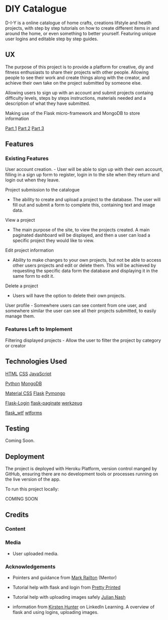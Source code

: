 # DIY Catalogue

D-I-Y is a online catalogue of home crafts, creations lifstyle and heatlh projects, with step by step tutorials on how to create different items in and around the home, or even something to better yourself.
Featuring unique user logins and editable step by step guides.

## UX

The purpose of this project is to provide a platform for creative, diy and fitness enthusiasts to share their projects with other people. Allowing people to see their work and create things along with the creator, and achieve their own take on the project submitted by someone else.

Allowing users to sign up with an account and submit projects containg difficulty levels, steps by steps instructions, materials needed and a description of what they  have submitted.

Making use of the Flask micro-framework and MongoDB to store information

[Part 1](doc/part1.jpg)
[Part 2](doc/part2.jpg)
[Part 3](doc/part3.jpg)

## Features

### Existing Features

User account creation.
    - User will be able to sign up with their own account, filling in a sign up form to register, login in to the site when they return and login out when they leave.

Project submission to the catalogue

- The ability to create and upload a project to the database. The user will fill out and submit a form to complete this, containing text and image data.

View a project

- The main purpose of the site, to view the projects created. A main paginated dashboard will be displayed, and then a user can load a specific project they would like to view.

Edit project information

- Ability to make changes to your own projects, but not be able to access other users projects and edit or delete them. This will be achieved by requesting the specific data form the database and displaying it in the same form to edit it.

Delete a project

- Users will have the option to delete their own projects.

User profile
    - Somewhere users can see content from one user, and somewhere similar the user can see all their projects submitted, to easily manage them.

### Features Left to Implement

Filtering displayed projects
    - Allow the user to filter the project by category or creator

## Technologies Used

[HTML](https://developer.mozilla.org/en-US/docs/Web/HTML)
[CSS](https://developer.mozilla.org/en-US/docs/Web/CSS)
[JavaScript](https://developer.mozilla.org/en-US/docs/Web/JavaScript)

[Python](https://www.python.org/)
[MongoDB](https://www.mongodb.com/)


[Material CSS](https://materializecss.com/)
[Flask](https://flask.palletsprojects.com/en/1.0.x/)
[Pymongo](https://api.mongodb.com/python/current/)

[Flask-Login](https://flask-login.readthedocs.io/en/latest/)
[flask-paginate](https://pythonhosted.org/Flask-paginate/)
[werkzeug](https://palletsprojects.com/p/werkzeug/)

[flask_wtf](https://flask-wtf.readthedocs.io/en/stable/)
[wtforms](https://wtforms.readthedocs.io/en/stable/)

## Testing

Coming Soon.

## Deployment

The project is deployed with Heroku Platform, version control manged by GitHub, ensuring there are no development tools or processes running on the live version of the app.

To run this project locally:

COMING SOON

## Credits

### Content

### Media

- User uploaded media.

### Acknowledgements

- Pointers and guidance from [Mark Railton](https://www.markrailton.com/) (Mentor)

- Tutorial help with flask and login from [Pretty Printed](https://www.youtube.com/channel/UC-QDfvrRIDB6F0bIO4I4HkQ)

- Tutorial help with uploading images safely [Julian Nash](https://www.youtube.com/channel/UC5_oFcBFlawLcFCBmU7oNZA)

- information from [Kirsten Hunter](https://www.youtube.com/channel/UC-QDfvrRIDB6F0bIO4I4HkQ) on LinkedIn Learning. A overview of flask and using logins, uploading images.
